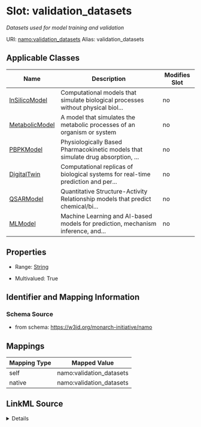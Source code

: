

# Slot: validation_datasets 


_Datasets used for model training and validation_





URI: [namo:validation_datasets](https://w3id.org/monarch-initiative/namo/validation_datasets)
Alias: validation_datasets

<!-- no inheritance hierarchy -->





## Applicable Classes

| Name | Description | Modifies Slot |
| --- | --- | --- |
| [InSilicoModel](InSilicoModel.md) | Computational models that simulate biological processes without physical biol... |  no  |
| [MetabolicModel](MetabolicModel.md) | A model that simulates the metabolic processes of an organism or system |  no  |
| [PBPKModel](PBPKModel.md) | Physiologically Based Pharmacokinetic models that simulate drug  absorption, ... |  no  |
| [DigitalTwin](DigitalTwin.md) | Computational replicas of biological systems for real-time prediction and per... |  no  |
| [QSARModel](QSARModel.md) | Quantitative Structure-Activity Relationship models that predict  chemical/bi... |  no  |
| [MLModel](MLModel.md) | Machine Learning and AI-based models for prediction, mechanism inference, and... |  no  |






## Properties

* Range: [String](String.md)

* Multivalued: True




## Identifier and Mapping Information






### Schema Source


* from schema: https://w3id.org/monarch-initiative/namo




## Mappings

| Mapping Type | Mapped Value |
| ---  | ---  |
| self | namo:validation_datasets |
| native | namo:validation_datasets |




## LinkML Source

<details>
```yaml
name: validation_datasets
description: Datasets used for model training and validation
from_schema: https://w3id.org/monarch-initiative/namo
rank: 1000
alias: validation_datasets
owner: InSilicoModel
domain_of:
- InSilicoModel
range: string
multivalued: true

```
</details>